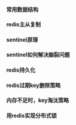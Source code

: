 #### 常用数据结构

#### redis主从复制

#### sentinel原理

#### sentinel如何解决脑裂问题

#### redis持久化

#### redis过期key删除策略

#### 内存不足时，key淘汰策略

#### 用redis实现分布式锁
